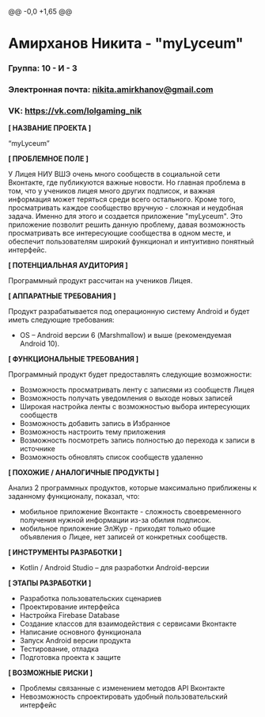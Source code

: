 @@ -0,0 +1,65 @@
# Амирханов Никита - "myLyceum"

### Группа: 10 - И - 3
### Электронная почта: nikita.amirkhanov@gmail.com
### VK: https://vk.com/lolgaming_nik


**[ НАЗВАНИЕ ПРОЕКТА ]**

“myLyceum”

**[ ПРОБЛЕМНОЕ ПОЛЕ ]**

У Лицея НИУ ВШЭ очень много сообществ в социальной сети Вконтакте, где публикуются важные новости. Но главная проблема в том, что у учеников лицея много других подписок, и важная информация может теряться среди всего остального. Кроме того, просматривать каждое сообщество вручную - сложная и неудобная задача. Именно для этого и создается приложение "myLyceum". Это приложение позволит решить данную проблему, давая возможность просматривать все интересующие сообщества в одном месте, и обеспечит пользователям широкий функционал и интуитивно понятный интерфейс.

**[ ПОТЕНЦИАЛЬНАЯ АУДИТОРИЯ ]**

Программный продукт рассчитан на учеников Лицея.

**[ АППАРАТНЫЕ ТРЕБОВАНИЯ ]**

Продукт разрабатывается под операционную систему Android и будет иметь следующие требования:

* OS – Android версии 6 (Marshmallow) и выше (рекомендуемая Android 10).

**[ ФУНКЦИОНАЛЬНЫЕ ТРЕБОВАНИЯ ]**

Программный продукт будет предоставлять следующие возможности:
* Возможность просматривать ленту с записями из сообществ Лицея
* Возможность получать уведомления о выходе новых записей
* Широкая настройка ленты с возможностью выбора интересующих сообществ
* Возможность добавить запись в Избранное
* Возможность настроить тему приложения
* Возможность посмотреть запись полностью до перехода к записи в источнике
* Возможность обновлять список сообществ удаленно

**[ ПОХОЖИЕ / АНАЛОГИЧНЫЕ ПРОДУКТЫ ]**

Анализ 2 программных продуктов, которые максимально приближены к заданному функционалу, показал, что:

* мобильное приложение Вконтакте - сложность своевременного получения нужной информации из-за обилия подписок.
* мобильное приложение ЭлЖур - приходят только общие объявления о Лицее, нет записей от конкретных сообществ.

**[ ИНСТРУМЕНТЫ РАЗРАБОТКИ ]**

*    Kotlin / Android Studio – для разработки Android-версии

**[ ЭТАПЫ РАЗРАБОТКИ ]**

*    Разработка пользовательских сценариев
*    Проектирование интерфейса
*    Настройка Firebase Database
*    Создание классов для взаимодействия с сервисами Вконтакте
*    Написание основного функционала
*    Запуск Android версии продукта
*    Тестирование, отладка
*    Подготовка проекта к защите

**[ ВОЗМОЖНЫЕ РИСКИ ]**

*    Проблемы связанные с изменением методов API Вконтакте
*    Невозможность спроектировать удобный пользовательский интерфейс

